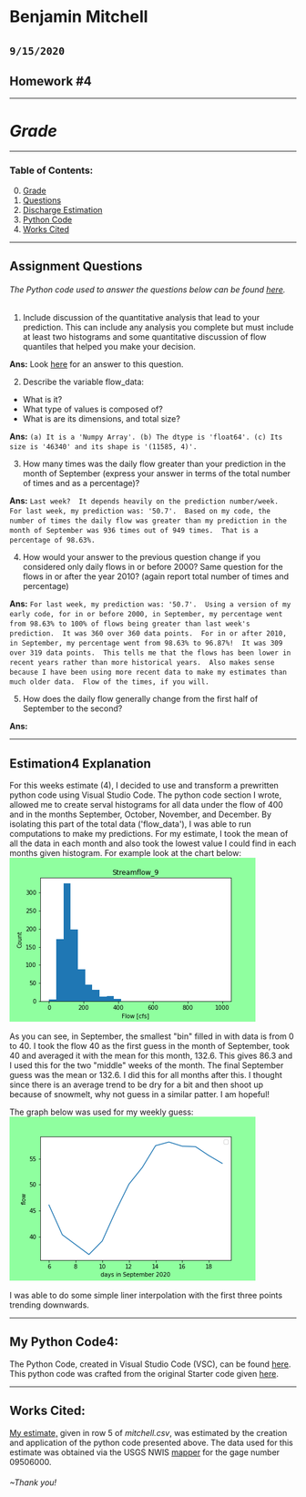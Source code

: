 # Benjamin Mitchell
## `9/15/2020`
## Homework #4

___
<a name="grd"></a>
# ***Grade***



___
### Table of Contents:
0. [ Grade](#grd)
1. [ Questions](#qns)
2. [ Discharge Estimation](#est)
3. [ Python Code](#cod)
4. [ Works Cited](#cit)

___
<a name="qns"></a>
## Assignment Questions

###### The Python code used to answer the questions below can be found [here](../assignment_4/week4_questions_BM.py).

1. Include discussion of the quantitative analysis that lead to your prediction. This can include any analysis you complete but must include at least two histograms and some quantitative discussion of flow quantiles that helped you make your decision.

**Ans:**
Look [ here](#est) for an answer to this question.

2. Describe the variable flow_data:
- What is it?
- What type of values is composed of?
- What is are its dimensions, and total size?

**Ans:**
`(a) It is a 'Numpy Array'.
(b) The dtype is 'float64'.
(c) Its size is '46340' and its shape is '(11585, 4)'.
`

3. How many times was the daily flow greater than your prediction in the month of September (express your answer in terms of the total number of times and as a percentage)?

**Ans:**
`Last week?  It depends heavily on the prediction number/week.  For last week, my prediction was: '50.7'.  Based on my code, the number of times the daily flow was greater than my prediction in the month of September was 936 times out of 949 times.  That is a percentage of 98.63%.
`

4. How would your answer to the previous question change if you considered only daily flows in or before 2000? Same question for the flows in or after the year 2010? (again report total number of times and percentage)

**Ans:**
`For last week, my prediction was: '50.7'.  Using a version of my early code, for in or before 2000, in September, my percentage went from 98.63% to 100% of flows being greater than last week's prediction.  It was 360 over 360 data points.  For in or after 2010, in September, my percentage went from 98.63% to 96.87%!  It was 309 over 319 data points.  This tells me that the flows has been lower in recent years rather than more historical years.  Also makes sense because I have been using more recent data to make my estimates than much older data.  Flow of the times, if you will.
`

5. How does the daily flow generally change from the first half of September to the second?

**Ans:**
`
`

___
<a name="est"></a>
## Estimation4 Explanation

For this weeks estimate (4), I decided to use and transform a prewritten python code using Visual Studio Code.  The python code section I wrote, allowed me to create serval histograms for all data under the flow of 400 and in the months September, October, November, and December.  By isolating this part of the total data ('flow_data'), I was able to run computations to make my predictions.  For my estimate, I took the mean of all the data in each month and also took the lowest value I could find in each months given histogram.  For example look at the chart below:
![g9](../assignment_4/graphs/g9.png "g9")

As you can see, in September, the smallest "bin" filled in with data is from 0 to 40.  I took the flow 40 as the first guess in the month of September, took 40 and averaged it with the mean for this month, 132.6.  This gives 86.3 and I used this for the two "middle" weeks of the month.  The final September guess was the mean or 132.6.  I did this for all months after this.  I thought since there is an average trend to be dry for a bit and then shoot up because of snowmelt, why not guess in a similar patter.  I am hopeful!

The graph below was used for my weekly guess:
![flow_202009](../assignment_4/graphs/flow_202009.png "flow_202009")

I was able to do some simple liner interpolation with the first three points trending downwards.

___
<a name="cod"></a>
## My Python Code4:

The Python Code, created in Visual Studio Code (VSC), can be found [here](../assignment_4/week4_numpy_starter_BM.py).  This python code was crafted from the original Starter code given [here](../Orig_Starter_Codes_BM/week4_numpy_starter.py).

___
<a name="cit"></a>
## Works Cited:

[My estimate,](https://github.com/HAS-Tools-Fall2020/forecasting/blob/master/forecast_entries/mitchell.csv) given in row 5 of *mitchell.csv*, was estimated by the creation and application of the python code presented above.  The data used for this estimate was obtained via the USGS NWIS [mapper](https://maps.waterdata.usgs.gov/mapper/) for the gage number 09506000.
###### ~Thank you!
